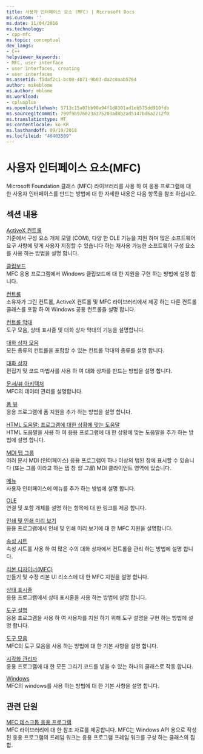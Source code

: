 ```yaml
---
title: 사용자 인터페이스 요소 (MFC) | Microsoft Docs
ms.custom: ''
ms.date: 11/04/2016
ms.technology:
- cpp-mfc
ms.topic: conceptual
dev_langs:
- C++
helpviewer_keywords:
- MFC, user interface
- user interfaces, creating
- user interfaces
ms.assetid: f5daf2c1-bc08-4b71-9b03-da2c0aab5764
author: mikeblome
ms.author: mblome
ms.workload:
- cplusplus
ms.openlocfilehash: 5713c15a07bb90a94f1d8301ad1eb575dd910fdb
ms.sourcegitcommit: 799f9b976623a375203ad8b2ad5147bd6a2212f0
ms.translationtype: MT
ms.contentlocale: ko-KR
ms.lasthandoff: 09/19/2018
ms.locfileid: "46403509"
---
```

# <a name="user-interface-elements-mfc"></a>사용자 인터페이스 요소(MFC)

Microsoft Foundation 클래스 (MFC) 라이브러리를 사용 하 여 응용 프로그램에 대 한 사용자 인터페이스를 만드는 방법에 대 한 자세한 내용은 다음 항목을 참조 하십시오.

## <a name="in-this-section"></a>섹션 내용

[ActiveX 컨트롤](../mfc/activex-controls.md)<br/>
기준에서 구성 요소 개체 모델 (COM), 다양 한 OLE 기능을 지원 하며 많은 소프트웨어 요구 사항에 맞게 사용자 지정할 수 있습니다 하는 재사용 가능한 소프트웨어 구성 요소를 사용 하는 방법을 설명 합니다.

[클립보드](../mfc/clipboard.md)<br/>
MFC 응용 프로그램에서 Windows 클립보드에 대 한 지원을 구현 하는 방법에 설명 합니다.

[컨트롤](../mfc/controls-mfc.md)<br/>
소유자가 그린 컨트롤, ActiveX 컨트롤 및 MFC 라이브러리에서 제공 하는 다른 컨트롤 클래스를 포함 하 여 Windows 공용 컨트롤을 설명 합니다.

[컨트롤 막대](../mfc/control-bars.md)<br/>
도구 모음, 상태 표시줄 및 대화 상자 막대의 기능을 설명합니다.

[대화 상자 모음](../mfc/dialog-bars.md)<br/>
모든 종류의 컨트롤을 포함할 수 있는 컨트롤 막대의 종류를 설명 합니다.

[대화 상자](../mfc/dialog-boxes.md)<br/>
편집기 및 코드 마법사를 사용 하 여 대화 상자를 만드는 방법을 설명 합니다.

[문서/뷰 아키텍처](../mfc/document-view-architecture.md)<br/>
MFC의 데이터 관리를 설명합니다.

[폼 뷰](../mfc/form-views-mfc.md)<br/>
응용 프로그램에 폼 지원을 추가 하는 방법을 설명 합니다.

[HTML 도움말: 프로그램에 대한 상황에 맞는 도움말](../mfc/html-help-context-sensitive-help-for-your-programs.md)<br/>
HTML 도움말을 사용 하 여 응용 프로그램에 대 한 상황에 맞는 도움말을 추가 하는 방법에 설명 합니다.

[MDI 탭 그룹](../mfc/mdi-tabbed-groups.md)<br/>
여러 문서 MDI (인터페이스) 응용 프로그램이 하나 이상의 탭된 창에 표시할 수 있습니다 (또는 그룹 이라고 하는 탭 창 *탭 그룹*) MDI 클라이언트 영역에 있습니다.

[메뉴](../mfc/menus-mfc.md)<br/>
사용자 인터페이스에 메뉴를 추가 하는 방법에 설명 합니다.

[OLE](../mfc/ole-mfc.md)<br/>
연결 및 포함 개체를 설명 하는 항목에 대 한 링크를 제공 합니다.

[인쇄 및 인쇄 미리 보기](../mfc/printing-and-print-preview.md)<br/>
응용 프로그램에서 인쇄 및 인쇄 미리 보기에 대 한 MFC 지원을 설명합니다.

[속성 시트](../mfc/property-sheets-mfc.md)<br/>
속성 시트를 사용 하 여 많은 수의 대화 상자에서 컨트롤을 관리 하는 방법에 설명 합니다.

[리본 디자이너(MFC)](../mfc/ribbon-designer-mfc.md)<br/>
만들기 및 수정 리본 UI 리소스에 대 한 MFC 지원을 설명 합니다.

[상태 표시줄](../mfc/status-bars.md)<br/>
응용 프로그램에서 상태 표시줄을 사용 하는 방법에 설명 합니다.

[도구 설명](../mfc/tool-tips.md)<br/>
응용 프로그램을 사용 하 여 사용자를 지원 하기 위해 도구 설명을 구현 하는 방법에 설명 합니다.

[도구 모음](../mfc/toolbars.md)<br/>
MFC의 도구 모음을 사용 하는 방법에 대 한 기본 사항을 설명 합니다.

[시각화 관리자](../mfc/visualization-manager.md)<br/>
응용 프로그램에 대 한 모든 그리기 코드를 넣을 수 있는 하나의 클래스로 작동 합니다.

[Windows](../mfc/windows.md)<br/>
MFC의 windows를 사용 하는 방법에 대 한 기본 사항을 설명 합니다.

## <a name="related-sections"></a>관련 단원

[MFC 데스크톱 응용 프로그램](../mfc/mfc-desktop-applications.md)<br/>
MFC 라이브러리에 대 한 참조 자료를 제공합니다. MFC는 Windows API 용으로 작성 된 응용 프로그램의 프레임 워크는 응용 프로그램 프레임 워크를 구성 하는 클래스의 집합.

